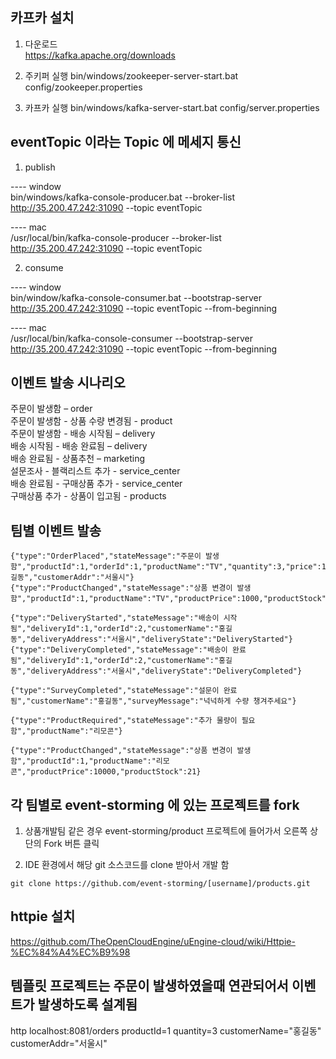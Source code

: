 ## 카프카 설치
1. 다운로드  
https://kafka.apache.org/downloads  

2. 주키퍼 실행
bin/windows/zookeeper-server-start.bat config/zookeeper.properties

3. 카프카 실행
bin/windows/kafka-server-start.bat config/server.properties

## eventTopic 이라는 Topic 에 메세지 통신

1. publish  

---- window   
bin/windows/kafka-console-producer.bat --broker-list http://35.200.47.242:31090 --topic eventTopic

---- mac  
/usr/local/bin/kafka-console-producer --broker-list http://35.200.47.242:31090 --topic eventTopic


2. consume  

---- window   
bin/window/kafka-console-consumer.bat --bootstrap-server http://35.200.47.242:31090 --topic eventTopic --from-beginning


---- mac  
/usr/local/bin/kafka-console-consumer --bootstrap-server http://35.200.47.242:31090 --topic eventTopic --from-beginning

## 이벤트 발송 시나리오


주문이 발생함 – order  
주문이 발생함 - 상품 수량 변경됨 - product  
주문이 발생함 - 배송 시작됨 – delivery  
배송 시작됨 - 배송 완료됨 – delivery  
배송 완료됨 - 상품추천 – marketing  
설문조사 - 블랙리스트 추가 - service_center  
배송 완료됨 - 구매상품 추가 - service_center  
구매상품 추가 - 상품이 입고됨 - products  


## 팀별 이벤트 발송

```
{"type":"OrderPlaced","stateMessage":"주문이 발생함","productId":1,"orderId":1,"productName":"TV","quantity":3,"price":1000,"customerName":"홍길동","customerAddr":"서울시"}
{"type":"ProductChanged","stateMessage":"상품 변경이 발생함","productId":1,"productName":"TV","productPrice":1000,"productStock":91}

{"type":"DeliveryStarted","stateMessage":"배송이 시작됨","deliveryId":1,"orderId":2,"customerName":"홍길동","deliveryAddress":"서울시","deliveryState":"DeliveryStarted"}
{"type":"DeliveryCompleted","stateMessage":"배송이 완료됨","deliveryId":1,"orderId":2,"customerName":"홍길동","deliveryAddress":"서울시","deliveryState":"DeliveryCompleted"}

{"type":"SurveyCompleted","stateMessage":"설문이 완료됨","customerName":"홍길동","surveyMessage":"넉넉하게 수량 챙겨주세요"}

{"type":"ProductRequired","stateMessage":"추가 물량이 필요함","productName":"리모콘"}

{"type":"ProductChanged","stateMessage":"상품 변경이 발생함","productId":1,"productName":"리모콘","productPrice":10000,"productStock":21}

```

## 각 팀별로 event-storming 에 있는 프로젝트를 fork

1. 상품개발팀 같은 경우 event-storming/product 프로젝트에 들어가서 오른쪽 상단의 Fork 버튼 클릭

2. IDE 환경에서 해당 git 소스코드를 clone 받아서 개발 함

```
git clone https://github.com/event-storming/[username]/products.git
```

## httpie 설치

https://github.com/TheOpenCloudEngine/uEngine-cloud/wiki/Httpie-%EC%84%A4%EC%B9%98



## 템플릿 프로젝트는 주문이 발생하였을때 연관되어서 이벤트가 발생하도록 설계됨

http localhost:8081/orders productId=1 quantity=3 customerName="홍길동" customerAddr="서울시"  

